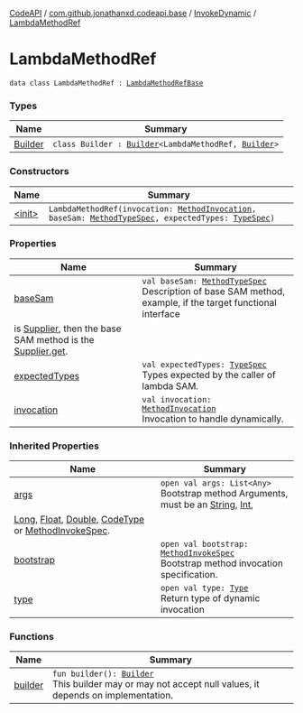[CodeAPI](../../../index.md) / [com.github.jonathanxd.codeapi.base](../../index.md) / [InvokeDynamic](../index.md) / [LambdaMethodRef](.)

# LambdaMethodRef

`data class LambdaMethodRef : `[`LambdaMethodRefBase`](../../-invoke-dynamic-base/-lambda-method-ref-base/index.md)

### Types

| Name | Summary |
|---|---|
| [Builder](-builder/index.md) | `class Builder : `[`Builder`](../../-invoke-dynamic-base/-lambda-method-ref-base/-builder/index.md)`<LambdaMethodRef, `[`Builder`](-builder/index.md)`>` |

### Constructors

| Name | Summary |
|---|---|
| [&lt;init&gt;](-init-.md) | `LambdaMethodRef(invocation: `[`MethodInvocation`](../../-method-invocation/index.md)`, baseSam: `[`MethodTypeSpec`](../../../com.github.jonathanxd.codeapi.common/-method-type-spec/index.md)`, expectedTypes: `[`TypeSpec`](../../-type-spec/index.md)`)` |

### Properties

| Name | Summary |
|---|---|
| [baseSam](base-sam.md) | `val baseSam: `[`MethodTypeSpec`](../../../com.github.jonathanxd.codeapi.common/-method-type-spec/index.md)<br>Description of base SAM method, example, if the target functional interface
is [Supplier](http://docs.oracle.com/javase/6/docs/api/java/util/function/Supplier.html), then the base SAM method is the [Supplier.get](http://docs.oracle.com/javase/6/docs/api/java/util/function/Supplier.html#get()). |
| [expectedTypes](expected-types.md) | `val expectedTypes: `[`TypeSpec`](../../-type-spec/index.md)<br>Types expected by the caller of lambda SAM. |
| [invocation](invocation.md) | `val invocation: `[`MethodInvocation`](../../-method-invocation/index.md)<br>Invocation to handle dynamically. |

### Inherited Properties

| Name | Summary |
|---|---|
| [args](../../-invoke-dynamic-base/-lambda-method-ref-base/args.md) | `open val args: List<Any>`<br>Bootstrap method Arguments, must be an [String](#), [Int](#),
[Long](#), [Float](#), [Double](#), [CodeType](../../../com.github.jonathanxd.codeapi.type/-code-type/index.md) or [MethodInvokeSpec](../../../com.github.jonathanxd.codeapi.common/-method-invoke-spec/index.md). |
| [bootstrap](../../-invoke-dynamic-base/-lambda-method-ref-base/bootstrap.md) | `open val bootstrap: `[`MethodInvokeSpec`](../../../com.github.jonathanxd.codeapi.common/-method-invoke-spec/index.md)<br>Bootstrap method invocation specification. |
| [type](../../-invoke-dynamic-base/-lambda-method-ref-base/type.md) | `open val type: `[`Type`](http://docs.oracle.com/javase/6/docs/api/java/lang/reflect/Type.html)<br>Return type of dynamic invocation |

### Functions

| Name | Summary |
|---|---|
| [builder](builder.md) | `fun builder(): `[`Builder`](-builder/index.md)<br>This builder may or may not accept null values, it depends on implementation. |
